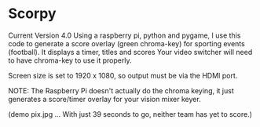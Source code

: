 # Scorpy
Current Version 4.0
Using a raspberry pi, python and pygame, I use this code to generate a score overlay (green chroma-key) for sporting events (football). It displays a timer, titles and scores
Your video switcher will need to have chroma-key  to use it properly.

Screen size is set to 1920 x 1080, so output must be via the HDMI port.

NOTE: The Raspberry Pi doesn't actually do the chroma keying, it just generates a score/timer overlay for your vision mixer keyer.

(demo pix.jpg   ... With just 39 seconds to go, neither team has yet to score.)